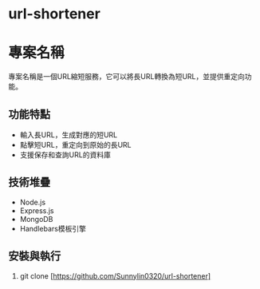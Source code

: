 # url-shortener

# 專案名稱

專案名稱是一個URL縮短服務，它可以將長URL轉換為短URL，並提供重定向功能。

## 功能特點

- 輸入長URL，生成對應的短URL
- 點擊短URL，重定向到原始的長URL
- 支援保存和查詢URL的資料庫

## 技術堆疊

- Node.js
- Express.js
- MongoDB
- Handlebars模板引擎

## 安裝與執行

1. git clone [https://github.com/Sunnylin0320/url-shortener]


